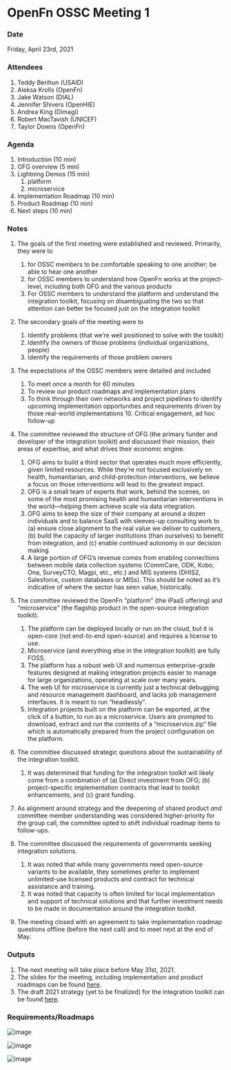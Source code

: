# OpenFn OSSC Meeting 1

### Date

Friday, April 23rd, 2021

### Attendees

1. Teddy Berihun (USAID)
2. Aleksa Krolls (OpenFn)
3. Jake Watson (DIAL)
4. Jennifer Shivers (OpenHIE)
5. Andrea King (Dimagi)
6. Robert MacTavish (UNICEF)
7. Taylor Downs (OpenFn)

### Agenda

1. Introduction (10 min)
2. OFG overview (5 min)
3. Lightning Demos (15 min)
   1. platform
   2. microservice
4. Implementation Roadmap (10 min)
5. Product Roadmap (10 min)
6. Next steps (10 min)

### Notes

1.  The goals of the first meeting were established and reviewed. Primarily,
    they were to

    1. for OSSC members to be comfortable speaking to one another; be able to
       hear one another
    2. for OSSC members to understand how OpenFn works at the project-level,
       including both OFG and the various products
    3. For OSSC members to understand the platform and understand the
       integration toolkit, focusing on disambiguating the two so that attention
       can better be focused just on the integration toolkit

2.  The secondary goals of the meeting were to

    1. Identify problems (that we’re well positioned to solve with the toolkit)
    2. Identify the owners of those problems (individual organizations, people)
    3. Identify the requirements of those problem owners

3.  The expectations of the OSSC members were detailed and included

    1. To meet once a month for 60 minutes
    2. To review our product roadmaps and implementation plans
    3. To think through their own networks and project pipelines to identify
       upcoming implementation opportunities and requirements driven by those
       real-world implementations 10. Critical engagement, ad hoc follow-up

4.  The committee reviewed the structure of OFG (the primary funder and
    developer of the integration toolkit) and discussed their mission, their
    areas of expertise, and what drives their economic engine.

    1.  OFG aims to build a third sector that operates much more efficiently,
        given limited resources. While they’re not focused exclusively on
        health, humanitarian, and child-protection interventions, we believe a
        focus on those interventions will lead to the greatest impact.
    2.  OFG is a small team of experts that work, behind the scenes, on some of
        the most promising health and humanitarian interventions in the
        world—helping them achieve scale via data integration.
    3.  OFG aims to keep the size of their company at around a dozen individuals
        and to balance SaaS with sleeves-up consulting work to (a) ensure close
        alignment to the real value we deliver to customers, (b) build the
        capacity of larger institutions (than ourselves) to benefit from
        integration, and (c) enable continued autonomy in our decision making.
    4.  A large portion of OFG’s revenue comes from enabling connections between
        mobile data collection systems (CommCare, ODK, Kobo, Ona, SurveyCTO,
        Magpi, etc., etc.) and MIS systems (DHIS2, Salesforce, custom databases
        or MISs). This should be noted as it’s indicative of where the sector
        has seen value, historically.

5.  The committee reviewed the OpenFn “platform” (the iPaaS offering) and
    “microservice” (the flagship product in the open-source integration
    toolkit).

    1. The platform can be deployed locally or run on the cloud, but it is
       open-core (not end-to-end open-source) and requires a license to use.
    2. Microservice (and everything else in the integration toolkit) are fully
       FOSS.
    3. The platform has a robust web UI and numerous enterprise-grade features
       designed at making integration projects easier to manage for large
       organizations, operating at scale over many years.
    4. The web UI for microservice is currently just a technical debugging and
       resource management dashboard, and lacks job management interfaces. It is
       meant to run “headlessly”.
    5. Integration projects built on the platform can be exported, at the click
       of a button, to run as a microservice. Users are prompted to download,
       extract and run the contents of a “microservice.zip” file which is
       automatically prepared from the project configuration on the platform.

6.  The committee discussed strategic questions about the sustainability of the
    integration toolkit.

    1. It was determined that funding for the integration toolkit will likely
       come from a combination of (a) Direct investment from OFG; (b)
       project-specific implementation contracts that lead to toolkit
       enhancements, and (c) grant funding.

7.  As alignment around strategy and the deepening of shared product _and_
    committee member understanding was considered higher-priority for the group
    call, the committee opted to shift individual roadmap items to follow-ups.

8.  The committee discussed the requirements of governments seeking integration
    solutions.

    1. It was noted that while many governments need open-source variants to be
       available, they sometimes prefer to implement unlimited-use licensed
       products and contract for technical assistance and training.
    2. It was noted that capacity is often limited for local implementation and
       support of technical solutions and that further investment needs to be
       made in documentation around the integration toolkit.

9.  The meeting closed with an agreement to take implementation roadmap
    questions offline (before the next call) and to meet next at the end of May.

### Outputs

1. The next meeting will take place before May 31st, 2021.
2. The slides for the meeting, including implementation and product roadmaps can
   be found
   [here](https://docs.google.com/presentation/d/1DfcjS-xBVZv_gCuaMNgl09djnxJSnHqeoKoj1xDkIrQ/edit#slide=id.gd324ee84de_1_415).
3. The draft 2021 strategy (yet to be finalized) for the integration toolkit can
   be found
   [here](https://github.com/OpenFn/governance/blob/main/strategy/2021.md).

### Requirements/Roadmaps

![image](https://user-images.githubusercontent.com/8732845/117100494-c7324b00-ad6b-11eb-8344-d1e4450bedb6.png)

![image](https://user-images.githubusercontent.com/8732845/117100524-d6b19400-ad6b-11eb-8375-07f99ecc8bc3.png)

![image](https://user-images.githubusercontent.com/8732845/117100539-e204bf80-ad6b-11eb-8e00-480e56843500.png)
